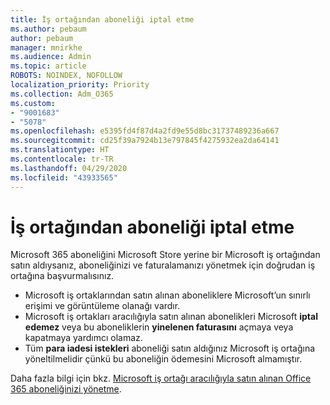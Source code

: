 ```yaml
---
title: İş ortağından aboneliği iptal etme
ms.author: pebaum
author: pebaum
manager: mnirkhe
ms.audience: Admin
ms.topic: article
ROBOTS: NOINDEX, NOFOLLOW
localization_priority: Priority
ms.collection: Adm_O365
ms.custom:
- "9001683"
- "5078"
ms.openlocfilehash: e5395fd4f87d4a2fd9e55d8bc31737489236a667
ms.sourcegitcommit: cd25f39a7924b13e797845f4275932ea2da64141
ms.translationtype: HT
ms.contentlocale: tr-TR
ms.lasthandoff: 04/29/2020
ms.locfileid: "43933565"
---
```

# <a name="cancel-subscription-from-partner"></a>İş ortağından aboneliği iptal etme

Microsoft 365 aboneliğini Microsoft Store yerine bir Microsoft iş ortağından satın aldıysanız, aboneliğinizi ve faturalamanızı yönetmek için doğrudan iş ortağına başvurmalısınız.

- Microsoft iş ortaklarından satın alınan aboneliklere Microsoft’un sınırlı erişimi ve görüntüleme olanağı vardır. 
- Microsoft iş ortakları aracılığıyla satın alınan abonelikleri Microsoft **iptal edemez** veya bu aboneliklerin **yinelenen faturasını** açmaya veya kapatmaya yardımcı olamaz. 
- Tüm **para iadesi istekleri** aboneliği satın aldığınız Microsoft iş ortağına yöneltilmelidir çünkü bu aboneliğin ödemesini Microsoft almamıştır. 

Daha fazla bilgi için bkz. [Microsoft iş ortağı aracılığıyla satın alınan Office 365 aboneliğinizi yönetme](https://support.microsoft.com/help/4230739/microsoft-account-manage-office-365-subscription-from-third-party). 
